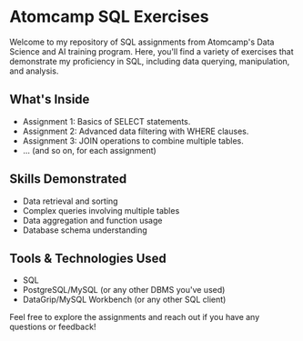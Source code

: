 # Atomcamp SQL Exercises

Welcome to my repository of SQL assignments from Atomcamp's Data Science and AI training program. Here, you'll find a variety of exercises that demonstrate my proficiency in SQL, including data querying, manipulation, and analysis.

## What's Inside

- Assignment 1: Basics of SELECT statements.
- Assignment 2: Advanced data filtering with WHERE clauses.
- Assignment 3: JOIN operations to combine multiple tables.
- ... (and so on, for each assignment)

## Skills Demonstrated

- Data retrieval and sorting
- Complex queries involving multiple tables
- Data aggregation and function usage
- Database schema understanding

## Tools & Technologies Used

- SQL
- PostgreSQL/MySQL (or any other DBMS you've used)
- DataGrip/MySQL Workbench (or any other SQL client)

Feel free to explore the assignments and reach out if you have any questions or feedback!
